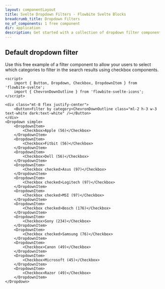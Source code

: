 ```yaml
---
layout: componentLayout
title: Svelte Dropdown Filters - Flowbite Svelte Blocks
breadcrumb_title: Dropdown Filters
no_of_components: 1 free component
dir: application
description: Get started with a collection of dropdown filter components to allow users to query through search results by filtering categories, date ranges, keywords, and more.
---
```


## Default dropdown filter

Use this free example of a filter component to allow your users to select which categories to filter in the search results using checkbox components.

```svelte example class="flex justify-center items-start h-[40rem]"
<script>
	import { Button, Dropdown, Checkbox, DropdownItem } from 'flowbite-svelte';
	import { ChevronDownOutline } from 'flowbite-svelte-icons';
</script>

<div class="mt-8 flex justify-center">
	<Button>Filter by category<ChevronDownOutline class="ml-2 h-3 w-3 text-white dark:text-white" /></Button>
</div>
<Dropdown simple>
	<DropdownItem>
		<Checkbox>Apple (56)</Checkbox>
	</DropdownItem>
	<DropdownItem>
		<Checkbox>Fitbit (56)</Checkbox>
	</DropdownItem>
	<DropdownItem>
		<Checkbox>Dell (56)</Checkbox>
	</DropdownItem>
	<DropdownItem>
		<Checkbox checked>Asus (97)</Checkbox>
	</DropdownItem>
	<DropdownItem>
		<Checkbox checked>Logitech (97)</Checkbox>
	</DropdownItem>
	<DropdownItem>
		<Checkbox checked>MSI (97)</Checkbox>
	</DropdownItem>
	<DropdownItem>
		<Checkbox checked>Bosch (176)</Checkbox>
	</DropdownItem>
	<DropdownItem>
		<Checkbox>Sony (234)</Checkbox>
	</DropdownItem>
	<DropdownItem>
		<Checkbox checked>Samsung (76)</Checkbox>
	</DropdownItem>
	<DropdownItem>
		<Checkbox>Canon (49)</Checkbox>
	</DropdownItem>
	<DropdownItem>
		<Checkbox>Microsoft (45)</Checkbox>
	</DropdownItem>
	<DropdownItem>
		<Checkbox>Razor (49)</Checkbox>
	</DropdownItem>
</Dropdown>
```
